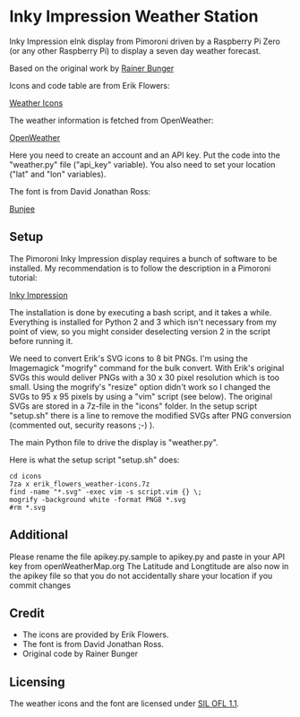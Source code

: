 # Inky Impression Weather Station

Inky Impression eInk display from Pimoroni driven by a Raspberry Pi Zero (or any other Raspberry Pi) to display a seven day weather forecast.

Based on the original work by [Rainer Bunger](https://github.com/rbunger/Inky-wHAT-Weather-Station)

Icons and code table are from Erik Flowers:

[Weather Icons](https://github.com/erikflowers/weather-icons)

The weather information is fetched from OpenWeather:

[OpenWeather](https://openweathermap.org)

Here you need to create an account and an API key. Put the code into the "weather.py" file ("api_key" variable). You also need to set your location ("lat" and "lon" variables).

The font is from David Jonathan Ross:

[Bunjee](https://github.com/djrrb/bungee)

## Setup

The Pimoroni Inky Impression display requires a bunch of software to be installed. My recommendation is to follow the description in a Pimoroni tutorial:

[Inky Impression](https://shop.pimoroni.com/products/inky-impression)

The installation is done by executing a bash script, and it takes a while. Everything is installed for Python 2 and 3 which isn't necessary from my point of view, so you might consider deselecting version 2 in the script before running it.

We need to convert Erik's SVG icons to 8 bit PNGs. I'm using the Imagemagick "mogrify" command for the bulk convert. With Erik's original SVGs this would deliver PNGs with a 30 x 30 pixel resolution which is too small. Using the mogrify's "resize" option didn't work so I changed the SVGs to 95 x 95 pixels by using a "vim" script (see below). The original SVGs are stored in a 7z-file in the "icons" folder. In the setup script "setup.sh" there is a line to remove the modified SVGs after PNG conversion (commented out, security reasons ;-) ).

The main Python file to drive the display is "weather.py". 

Here is what the setup script "setup.sh" does:

```
cd icons
7za x erik_flowers_weather-icons.7z
find -name "*.svg" -exec vim -s script.vim {} \;
mogrify -background white -format PNG8 *.svg
#rm *.svg
```

## Additional
Please rename the file apikey.py.sample to apikey.py and paste in your API key from openWeatherMap.org
The Latitude and Longtitude are also now in the apikey file so that you do not accidentally share your location if you commit changes


## Credit

* The icons are provided by Erik Flowers.
* The font is from David Jonathan Ross.
* Original code by Rainer Bunger

## Licensing

The weather icons and the font are licensed under [SIL OFL 1.1](http://scripts.sil.org/OFL).
